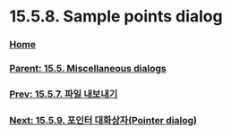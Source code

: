 # 15.5.8. Sample points dialog

### [Home](./00-home.md)
### [Parent: 15.5. Miscellaneous dialogs](./15-05-00-miscellaneous-dialogs.md)
### [Prev: 15.5.7. 파일 내보내기](./15-05-07-export-file.md)
### [Next: 15.5.9. 포인터 대화상자(Pointer dialog)](./15-05-09-pointer-dialog.md)
